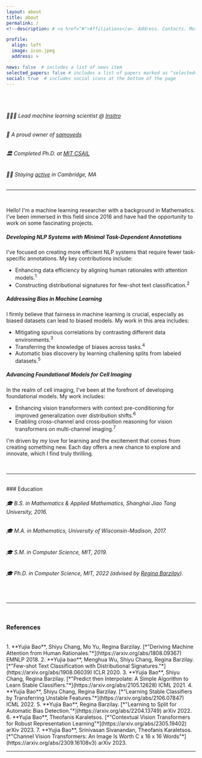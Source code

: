 ```yaml
---
layout: about
title: about
permalink: /
<!--description: # <a href="#">Affiliations</a>. Address. Contacts. Moto. Etc.-->

profile:
  align: left
  image: icon.jpeg
  address: >

news: false  # includes a list of news item
selected_papers: false # includes a list of papers marked as "selected={true}"
social: true  # includes social icons at the bottom of the page
---
```


<br>
<br>

###### 🧑🏻‍🔬 Lead machine learning scientist @ [Insitro](https://insitro.com)
###### 🐾 A proud owner of [samoyeds](https://www.whitenebulasamoyeds.com)
###### 🏛 Completed Ph.D. at [MIT CSAIL](https://www.csail.mit.edu)
###### 🏃‍♂️   Staying [active](https://rtrt.me/render/badges?e=TLMR-SPRING-CLASSIC-2023&pid=R6ZG37A2&resp=1&bgcolor=fff&filename=tlmr-spring-classic-2023r6zg37a2) in Cambridge, MA
<h6 class="e-mail" data-user="oab 📮" data-website="oi.aijuy" dir="rtl"></h6>

---

<br>

Hello! I'm a machine learning researcher with a background in Mathematics. I've been immersed in this field since 2016 and have had the opportunity to work on some fascinating projects.


##### **Developing NLP Systems with Minimal Task-Dependent Annotations**
I've focused on creating more efficient NLP systems that require fewer task-specific annotations. My key contributions include:
+ Enhancing data efficiency by aligning human rationales with attention models.<sup>1</sup>
+ Constructing distributional signatures for few-shot text classification.<sup>2</sup>


##### **Addressing Bias in Machine Learning**
I firmly believe that fairness in machine learning is crucial, especially as biased datasets can lead to biased models. My work in this area includes:
+ Mitigating spurious correlations by contrasting different data environments.<sup>3</sup>
+ Transferring the knowledge of biases across tasks.<sup>4</sup>
+ Automatic bias discovery by learning challening splits from labeled datasets.<sup>5</sup>


##### **Advancing Foundational Models for Cell Imaging**
In the realm of cell imaging, I've been at the forefront of developing foundational models. My work includes:
+ Enhancing vision transformers with context pre-conditioning for improved generalization over distribution shifts.<sup>6</sup>
+ Enabling cross-channel and cross-position reasoning for vision transformers on multi-channel imaging.<sup>7</sup>

I'm driven by my love for learning and the excitement that comes from creating something new. Each day offers a new chance to explore and innovate, which I find truly thrilling.

<br>

---

<br>
### Education
<br>

###### 🎓 B.S. in Mathematics & Applied Mathematics, Shanghai Jiao Tong University, 2016.
###### 🎓 M.A. in Mathematics, University of Wisconsin-Madison, 2017.
###### 🎓 S.M. in Computer Science, MIT, 2019.
###### 🎓 Ph.D. in Computer Science, MIT, 2022 (advised by [Regina Barzilay](https://people.csail.mit.edu/regina)).

<br>

---

<br>

### References
<br>
1. **Yujia Bao**, Shiyu Chang, Mo Yu, Regina Barzilay. [*"Deriving Machine Attention from Human Rationales."*](https://arxiv.org/abs/1808.09367) EMNLP 2018.
2. **Yujia bao**, Menghua Wu, Shiyu Chang, Regina Barzilay. [*"Few-shot Text Classification with Distributional Signatures."*](https://arxiv.org/abs/1908.06039) ICLR 2020.
3. **Yujia Bao**, Shiyu Chang, Regina Barzilay. [*"Predict then Interpolate: A Simple Algorithm to Learn Stable Classifiers."*](https://arxiv.org/abs/2105.12628) ICML 2021.
4. **Yujia Bao**, Shiyu Chang, Regina Barzilay. [*"Learning Stable Classifiers by Transferring Unstable Features."*](https://arxiv.org/abs/2106.07847) ICML 2022.
5. **Yujia Bao**, Regina Barzilay. [*"Learning to Split for Automatic Bias Detection."*](https://arxiv.org/abs/2204.13749) arXiv 2022.
6. **Yujia Bao**, Theofanis Karaletsos. [*"Contextual Vision Transformers for Robust Representation Learning"*](https://arxiv.org/abs/2305.19402) arXiv 2023.
7. **Yujia Bao**, Srinivasan Sivanandan, Theofanis Karaletsos. [*"Channel Vision Transformers: An Image Is Worth C x 16 x 16 Words"*](https://arxiv.org/abs/2309.16108v3) arXiv 2023.

<br>

---

<br>
